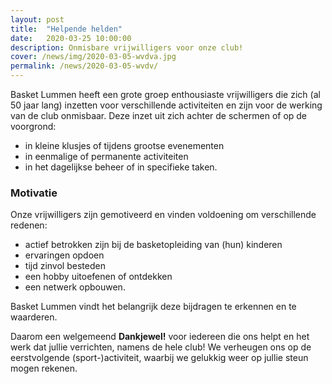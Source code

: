 ```yaml
---
layout: post
title:  "Helpende helden"
date:   2020-03-25 10:00:00
description: Onmisbare vrijwilligers voor onze club!
cover: /news/img/2020-03-05-wvdva.jpg
permalink: /news/2020-03-05-wvdv/
---
```


Basket Lummen heeft een grote groep enthousiaste vrijwilligers die zich (al 50 jaar lang) inzetten voor verschillende activiteiten en zijn voor de werking van de club onmisbaar. Deze inzet uit zich achter de schermen of op de voorgrond:
- in kleine klusjes of tijdens grootse evenementen
- in eenmalige of permanente activiteiten
- in het dagelijkse beheer of in specifieke taken.

### Motivatie

Onze vrijwilligers zijn gemotiveerd en vinden voldoening om verschillende redenen:
- actief betrokken zijn bij de basketopleiding van (hun) kinderen
- ervaringen opdoen
- tijd zinvol besteden
- een hobby uitoefenen of ontdekken
- een netwerk opbouwen.

Basket Lummen vindt het belangrijk deze bijdragen te erkennen en te waarderen.

Daarom een welgemeend **Dankjewel!** voor iedereen die ons helpt en het werk dat jullie verrichten, namens de hele club! We verheugen ons op de eerstvolgende (sport-)activiteit, waarbij we gelukkig weer op jullie steun mogen rekenen.
